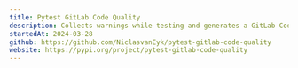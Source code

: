 ```yaml
---
title: Pytest GitLab Code Quality
description: Collects warnings while testing and generates a GitLab Code Quality Report.
startedAt: 2024-03-28
github: https://github.com/NiclasvanEyk/pytest-gitlab-code-quality
website: https://pypi.org/project/pytest-gitlab-code-quality
---
```

